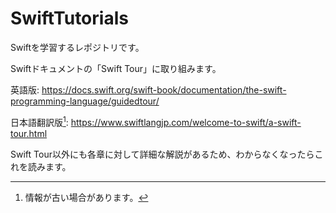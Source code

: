 # SwiftTutorials
Swiftを学習するレポジトリです。

Swiftドキュメントの「Swift Tour」に取り組みます。

英語版: https://docs.swift.org/swift-book/documentation/the-swift-programming-language/guidedtour/

日本語翻訳版[^1]: https://www.swiftlangjp.com/welcome-to-swift/a-swift-tour.html

Swift Tour以外にも各章に対して詳細な解説があるため、わからなくなったらこれを読みます。

[^1]: 情報が古い場合があります。